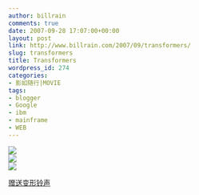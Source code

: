 ```yaml
---
author: billrain
comments: true
date: 2007-09-28 17:07:00+00:00
layout: post
link: http://www.billrain.com/2007/09/transformers/
slug: transformers
title: Transformers
wordpress_id: 274
categories:
- 影如随行|MOVIE
tags:
- blogger
- Google
- ibm
- mainframe
- WEB
---
```


[![](http://bp3.blogger.com/_lAHIYwHGO4A/Rv02UDHkNsI/AAAAAAAACB4/QzzCqGnSP_E/s400/chevy_trans_p01.jpg)](http://bp3.blogger.com/_lAHIYwHGO4A/Rv02UDHkNsI/AAAAAAAACB4/QzzCqGnSP_E/s1600-h/chevy_trans_p01.jpg)  
[![](http://bp1.blogger.com/_lAHIYwHGO4A/Rv02UjHkNtI/AAAAAAAACCA/MRRHASm3E_w/s400/chevy_trans_p03.jpg)](http://bp1.blogger.com/_lAHIYwHGO4A/Rv02UjHkNtI/AAAAAAAACCA/MRRHASm3E_w/s1600-h/chevy_trans_p03.jpg)  
[![](http://bp0.blogger.com/_lAHIYwHGO4A/Rv02VTHkNuI/AAAAAAAACCI/PtqbnT9P8S8/s400/chevy_trans_p04.jpg)](http://bp0.blogger.com/_lAHIYwHGO4A/Rv02VTHkNuI/AAAAAAAACCI/PtqbnT9P8S8/s1600-h/chevy_trans_p04.jpg)  


[赠送变形铃声](http://groups.google.com/group/ibmainframe/web/transformersclip.zip)  

